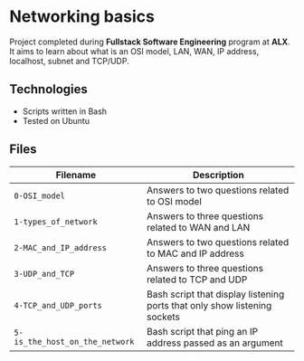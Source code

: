 # Networking basics
Project completed during **Fullstack Software Engineering** program at **ALX**. It aims to learn about what is an OSI model, LAN, WAN, IP address, localhost, subnet and TCP/UDP.

## Technologies
* Scripts written in Bash
* Tested on Ubuntu

## Files

| Filename | Description |
| -------- | ----------- |
| `0-OSI_model` | Answers to two questions related to OSI model |
| `1-types_of_network` | Answers to three questions related to WAN and LAN |
| `2-MAC_and_IP_address` | Answers to two questions related to MAC and IP address |
| `3-UDP_and_TCP` | Answers to three questions related to TCP and UDP |
| `4-TCP_and_UDP_ports` | Bash script that display listening ports that only show listening sockets |
| `5-is_the_host_on_the_network` | Bash script that ping an IP address passed as an argument |
